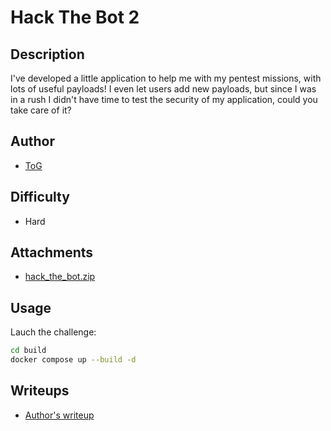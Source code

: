 # Hack The Bot 2

## Description 

I've developed a little application to help me with my pentest missions, with lots of useful payloads!
I even let users add new payloads, but since I was in a rush I didn't have time to test the security of my application, could you take care of it?

## Author
- [ToG](https://tog.re/) 

## Difficulty
- Hard

## Attachments
- [hack_the_bot.zip](attachments/hack_the_bot.zip)

## Usage
Lauch the challenge:
```sh
cd build 
docker compose up --build -d
```

## Writeups
- [Author's writeup](solve/README.md) 